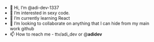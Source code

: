 - 👋 Hi, I’m @adi-dev-1337
- 👀 I’m interested in sexy code.
- 🌱 I’m currently learning React
- 💞️ I’m looking to collaborate on anything that I can hide from my main work github
- 📫 How to reach me - ttv/adi_dev or @____adidev____

<!---
adi-dev-1337/adi-dev-1337 is a ✨ special ✨ repository because its `README.md` (this file) appears on your GitHub profile.
You can click the Preview link to take a look at your changes.
--->
